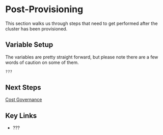 # Post-Provisioning

This section walks us through steps that need to get performed after the cluster has been provisioned.

## Variable Setup

The variables are pretty straight forward, but please note there are a few words of caution on some of them.

```bash
???
```

## Next Steps

[Cost Governance](/cost-governance/README.md)

## Key Links

* ???

